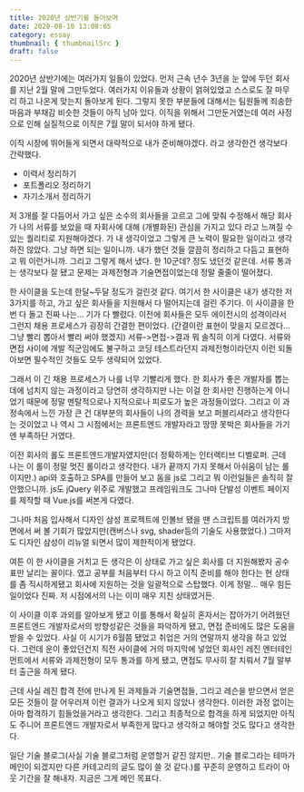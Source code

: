 ```yaml
---
title: 2020년 상반기를 돌아보며
date: 2020-08-10 13:08:65
category: essay
thumbnail: { thumbnailSrc }
draft: false
---
```


2020년 상반기에는 여러가지 일들이 있었다. 먼저 근속 년수 3년을 눈 앞에 두던 회사를 지난 2월 말에 그만두었다. 여러가지 이유들과 상황이 얽혀있었고 스스로도 잘 마무리 하고 나온게 맞는지 돌아보게 된다. 그렇지 못한 부분들에 대해서는 팀원들께 죄송한 마음과 부채감 비슷한 것들이 아직 남아 있다. 이직을 위해서 그만둔거였는데 여러 사정으로 인해 실질적으로 이직은 7월 말이 되서야 하게 됐다. 

이직 시장에 뛰어들게 되면서 대략적으로 내가 준비해야겠다. 라고 생각한건 생각보다 간략했다.

- 이력서 정리하기
- 포트폴리오 정리하기
- 자기소개서 정리하기


저 3개를 잘 다듬어서 가고 싶은 소수의 회사들을 고르고 그에 맞춰 수정해서 해당 회사가 나의 서류를 보았을 때 자회사에 대해 (개별화된) 관심을 가지고 있다 라고 느껴질 수 있는 퀄리티로 지원해야겠다. 가 내 생각이었고 그렇게 큰 노력이 필요한 일이라고 생각하진 않았다. 그냥 하면 되는 일이니까. 내가 했던 것들 깔끔히 정리하고 다듬고 표현하고 뭐 이런거니까. 그리고 그렇게 해서 냈다. 한 10군데? 정도 냈던것 같은데. 서류 통과는 생각보다 잘 됐고 문제는 과제전형과 기술면접이었는데 정말 줄줄이 떨어졌다.

한 사이클을 도는데 한달~두달 정도가 걸린것 같다. 여기서 한 사이클은 내가 생각한 저 3가지를 하고, 가고 싶은 회사들을 지원해서 다 떨어지는데 걸린 주기다. 이 사이클을 한번 다 돌고 진짜 나는... 기가 다 빨렸다. 이전에 회사들은 모두 에이전시의 성격이라서 그런지 채용 프로세스가 굉장히 간결한 편이었다. (간결이란 표현이 맞을지 모르겠다... 그냥 빨리 뽑아서 빨리 써야 했겠지) 서류->면접->결과 뭐 솔직히 이게 다였다. 서류와 면접 사이에 개발 직군임에도 불구하고 코딩 테스트라던지 과제전형이라던지 이런 되돌아보면 필수적인 것들도 모두 생략되어 있었다.

그래서 이 긴 채용 프로세스가 나를 너무 기빨리게 했다. 한 회사가 좋은 개발자를 뽑는데에 넘치지 않는 과정이라고 당연히 생각하지만 나는 이걸 한 회사만 진행하는게 아니었기 때문에 정말 멘탈적으로나 지적으로나 피로도가 높은 과정들이었다. 그리고 이 과정속에서 느낀 가장 큰 건 대부분의 회사들이 나의 경력을 보고 퍼블리셔라고 생각한다는 것이었고 나 역시 그 시점에서는 프론트엔드 개발자라고 땅땅 못박은 회사들을 가기엔 부족하단 거였다.

이전 회사의 롤도 프론트엔드개발자였지만(더 정확하게는 인터랙티브 디벨로퍼. 근데 나는 이 롤이 정말 멋진 롤이라고 생각한다. 내가 끝까지 가지 못해서 아쉬움이 남는 롤이지만.) api와 호출하고 SPA를 만들어 보고 돔을 js로 그리고 뭐 이런일들은 솔직히 잘 안했으니까. js도 jQuery 위주로 개발했고 프레임워크도 그나마 단발성 이벤트 페이지를 제작할 때 Vue.js를 써본게 다였다.

그나마 처음 입사해서 디자인 삼성 프로젝트에 인볼브 됐을 땐 스크립트를 여러가지 방면에서 써 볼 기회가 많았지만(캔버스나 svg, shader등의 기술도 사용했었다.) 그마저도 디자인 삼성이 리뉴얼 되면서 많이 제한적이게 됐었다. 

여튼 이 한 사이클을 거치고 든 생각은 이 상태로 가고 싶은 회사를 더 지원해봤자 공수표만 날리는 꼴이다. 였고 공부를 처음부터 다시 하고 이직 준비를 해야 한다는 현 상태를 좀 직시하게됐고 회사에 지원하는 것을 일괄적으로 스탑했다. 이게 정말... 매우 힘든일이었다 진짜. 저 시점에서의 나는 이미 매우 지친 상태였거든.

이 사이클 이후 과외를 알아보게 됐고 이를 통해서 확실히 혼자서는 잡아가기 어려웠던 프론트엔드 개발자로서의 방향성같은 것들을 파악하게 됐고, 면접 준비에도 많은 도움을 받을 수 있었다. 사실 이 시기가 6월쯤 됐었고 취업은 거의 연말까지 생각을 하고 있었다. 그런데 운이 좋았던건지 직전 사이클에 거의 마지막에 넣었던 회사인 레진 엔터테인먼트에서 서류와 과제전형이 모두 통과를 하게 됐고, 면접도 무사히 잘 치뤄서 7월 말부터 출근을 하게 됐다.

근데 사실 레진 합격 전에 만나게 된 과제들과 기술면접들, 그리고 레슨을 받으면서 얻은 모든 것들이 잘 어우러져 이런 결과가 나오게 되지 않았나 생각한다. 이러한 과정 없이는 아마 합격하기 힘들었을거라고 생각한다. 그리고 최종적으로 합격을 하게 되었지만 아직도 주니어 프론트엔드 개발자로서 부족한게 많다고 생각하고 해야할 것도 많다고 생각한다.

일단 기술 블로그(사실 기술 블로그처럼 운영할거 같진 않지만.. 기술 블로그라는 테마가 메인이 되겠지만 다른 카테고리의 글도 많이 쓸 것 같다.)를 꾸준히 운영하고 트라이 아웃 기간을 잘 해내자. 지금은 그게 메인 목표다. 